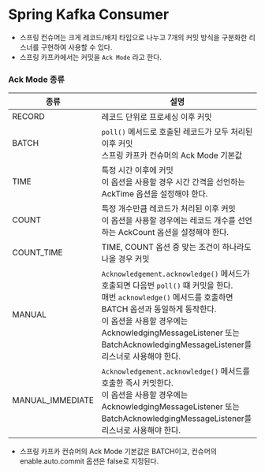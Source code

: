 # Spring Kafka Consumer
* 스프링 컨슈머는 크게 레코드/배치 타입으로 나누고 7개의 커밋 방식을 구분화한 리스너를 구현하여 사용할 수 있다.
* 스프링 카프카에서는 커밋을 `Ack Mode` 라고 한다.

### Ack Mode 종류
|종류|설명|
|---|---|
|RECORD|레코드 단위로 프로세싱 이후 커밋|
|BATCH|`poll()` 메서드로 호출된 레코드가 모두 처리된 이후 커밋 <br/>스프링 카프카 컨슈머의 Ack Mode 기본값|
|TIME|특정 시간 이후에 커밋 <br/>이 옵션을 사용할 경우 시간 간격을 선언하는 AckTime 옵션을 설정해야 한다.|
|COUNT|특정 개수만큼 레코드가 처리된 이후 커밋 <br/>이 옵션을 사용할 경우에는 레코드 개수를 선언하는 AckCount 옵션을 설정해야 한다.|
|COUNT_TIME|TIME, COUNT 옵션 중 맞는 조건이 하나라도 나올 경우 커밋|
|MANUAL|`Acknowledgement.acknowledge()` 메서드가 호출되면 다음번 `poll()` 떄 커밋을 한다. <br/>매번 `acknowledge()` 메서드를 호출하면 BATCH 옵션과 동일하게 동작한다. <br/>이 옵션을 사용할 경우에는 AcknowledgingMessageListener 또는 BatchAcknowledgingMessageListener를 리스너로 사용해야 한다.|
|MANUAL_IMMEDIATE|`Acknowledgement.acknowledge()` 메서드를 호출한 즉시 커밋한다. <br/>이 옵션을 사용할 경우에는 AcknowledgingMessageListener 또는 BatchAcknowledgingMessageListener를 리스너로 사용해야 한다.|

* 스프링 카프카 컨슈머의 Ack Mode 기본값은 BATCH이고, 컨슈머의 enable.auto.commit 옵션은 false로 지정된다.
